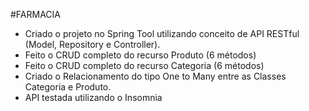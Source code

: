#FARMACIA

- Criado o projeto no Spring Tool utilizando conceito de API RESTful (Model, Repository e Controller).
- Feito o CRUD completo do recurso Produto (6 métodos)
- Feito o CRUD completo do recurso Categoria (6 métodos)
- Criado o Relacionamento do tipo One to Many entre as Classes Categoria e Produto.
- API testada utilizando o Insomnia

